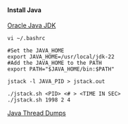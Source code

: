 #### Install Java

[Oracle Java JDK](https://www.oracle.com/java/technologies/downloads/)

```
vi ~/.bashrc
```
```
#Set the JAVA_HOME
export JAVA_HOME=/usr/local/jdk-22
#Add the JAVA_HOME to the PATH
export PATH="$JAVA_HOME/bin:$PATH"
```

```
jstack -l JAVA_PID > jstack.out
```
```
./jstack.sh <PID> <# > <TIME IN SEC>
./jstack.sh 1998 2 4
```

[Java Thread Dumps](https://access.redhat.com/solutions/18178)
